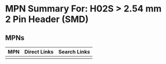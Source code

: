



# MPN Summary For: H02S > 2.54 mm 2 Pin Header (SMD)

## MPNs
  

|MPN|Direct Links|Search Links|
| :--- | :--- | :--- |
||||
